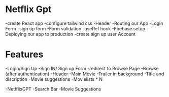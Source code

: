 # Netflix Gpt 

-create React app 
-configure tailwind css 
-Header
-Routing our App
-Login Form 
-sign up form
-Form validation
-useRef hook
-Firebase setup 
-Deploying our app to production
-create sign up user Account 

# Features
-Login/Sign Up
   -Sign IN/ Sign up Form
   -redirect to Browse Page
-Browse (after authentication)
  -Header
  -Main Movie
     -Trailer in background
     -Title and discription
     -Movie suggestions
       -Movielists * N

-NetfflixGPT
   -Search Bar
   -Movie Suggestions        